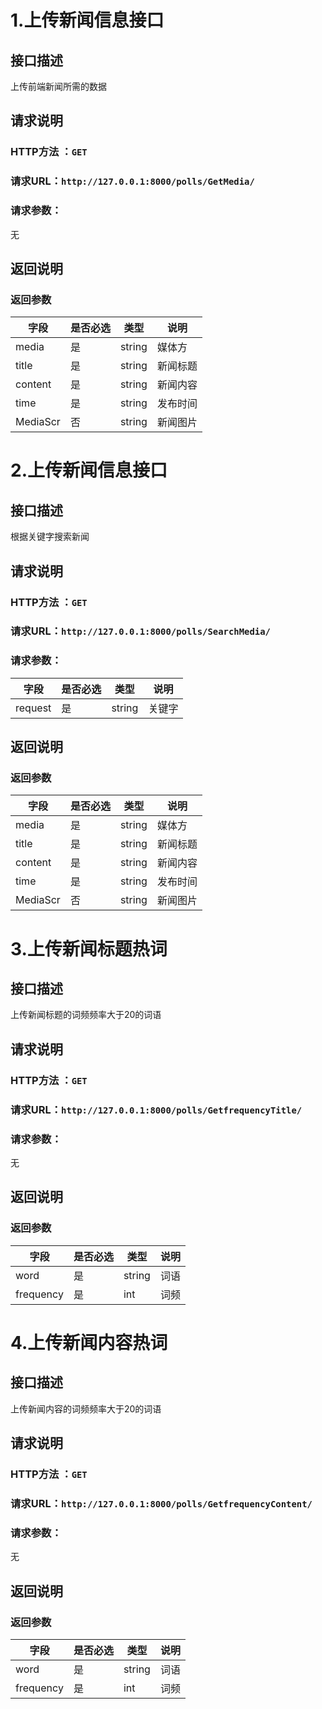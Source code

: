 # 1.上传新闻信息接口

## 接口描述

上传前端新闻所需的数据

## 请求说明

### HTTP方法 ：`GET`

### 请求URL：`http://127.0.0.1:8000/polls/GetMedia/`

### 请求参数：

无
## 返回说明

### 返回参数

| 字段            | 是否必选 | 类型     | 说明         |
| ---------------| -------- | -------- | ------------ |
| media          | 是       | string   |  媒体方       | 
| title          | 是       | string   | 新闻标题      |
| content        | 是       | string   | 新闻内容      |
| time           | 是       | string   | 发布时间      |
| MediaScr       | 否       | string   | 新闻图片      |

# 2.上传新闻信息接口

## 接口描述

根据关键字搜索新闻

## 请求说明

### HTTP方法 ：`GET`

### 请求URL：`http://127.0.0.1:8000/polls/SearchMedia/`

### 请求参数：

| 字段            | 是否必选 | 类型     | 说明         |
| ---------------| -------- | -------- | ------------ |
| request        | 是       | string   |  关键字       | 
## 返回说明

### 返回参数

| 字段            | 是否必选 | 类型     | 说明         |
| ---------------| -------- | -------- | ------------ |
| media          | 是       | string   |  媒体方       | 
| title          | 是       | string   | 新闻标题      |
| content        | 是       | string   | 新闻内容      |
| time           | 是       | string   | 发布时间      |
| MediaScr       | 否       | string   | 新闻图片      |

# 3.上传新闻标题热词

## 接口描述

上传新闻标题的词频频率大于20的词语

## 请求说明

### HTTP方法 ：`GET`

### 请求URL：`http://127.0.0.1:8000/polls/GetfrequencyTitle/`

### 请求参数：

无

## 返回说明

### 返回参数

| 字段            | 是否必选 | 类型     | 说明         |
| ---------------| -------- | -------- | ------------ |
| word           | 是       | string   |  词语        | 
| frequency      | 是       | int      | 词频         |


# 4.上传新闻内容热词

## 接口描述

上传新闻内容的词频频率大于20的词语

## 请求说明

### HTTP方法 ：`GET`

### 请求URL：`http://127.0.0.1:8000/polls/GetfrequencyContent/`

### 请求参数：

无

## 返回说明

### 返回参数

| 字段            | 是否必选 | 类型     | 说明         |
| ---------------| -------- | -------- | ------------ |
| word           | 是       | string   |  词语        | 
| frequency      | 是       | int      | 词频         |